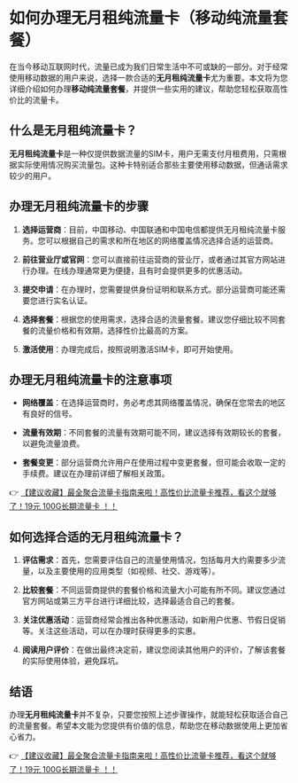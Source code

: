 # 如何办理无月租纯流量卡（移动纯流量套餐）

在当今移动互联网时代，流量已成为我们日常生活中不可或缺的一部分。对于经常使用移动数据的用户来说，选择一款合适的**无月租纯流量卡**尤为重要。本文将为您详细介绍如何办理**移动纯流量套餐**，并提供一些实用的建议，帮助您轻松获取高性价比的流量卡。

## 什么是无月租纯流量卡？

**无月租纯流量卡**是一种仅提供数据流量的SIM卡，用户无需支付月租费用，只需根据实际使用情况购买流量包。这种卡特别适合那些主要使用移动数据，但通话需求较少的用户。

## 办理无月租纯流量卡的步骤

1. **选择运营商**：目前，中国移动、中国联通和中国电信都提供无月租纯流量卡服务。您可以根据自己的需求和所在地区的网络覆盖情况选择合适的运营商。

2. **前往营业厅或官网**：您可以直接前往运营商的营业厅，或者通过其官方网站进行办理。在线办理通常更为便捷，且有时会提供更多的优惠活动。

3. **提交申请**：在办理时，您需要提供身份证明和联系方式。部分运营商可能还需要您进行实名认证。

4. **选择套餐**：根据您的使用需求，选择合适的流量套餐。建议您仔细比较不同套餐的流量价格和有效期，选择性价比最高的方案。

5. **激活使用**：办理完成后，按照说明激活SIM卡，即可开始使用。

## 办理无月租纯流量卡的注意事项

- **网络覆盖**：在选择运营商时，务必考虑其网络覆盖情况，确保在您常去的地区有良好的信号。

- **流量有效期**：不同套餐的流量有效期可能不同，建议选择有效期较长的套餐，以避免流量浪费。

- **套餐变更**：部分运营商允许用户在使用过程中变更套餐，但可能会收取一定的手续费。建议在办理前详细了解相关政策。

👉 [【建议收藏】最全聚合流量卡指南来啦！高性价比流量卡推荐，看这个就够了！19元 100G长期流量卡 ！！](https://bit.ly/Liuliangka)

## 如何选择合适的无月租纯流量卡？

1. **评估需求**：首先，您需要评估自己的流量使用情况，包括每月大约需要多少流量，以及主要使用的应用类型（如视频、社交、游戏等）。

2. **比较套餐**：不同运营商提供的套餐价格和流量大小可能有所不同。建议您通过官方网站或第三方平台进行详细比较，选择最适合自己的套餐。

3. **关注优惠活动**：运营商经常会推出各种优惠活动，如新用户优惠、节假日促销等。关注这些活动，可以在办理时获得更多的实惠。

4. **阅读用户评价**：在做出最终决定前，建议您阅读其他用户的评价，了解该套餐的实际使用体验，避免踩坑。

## 结语

办理**无月租纯流量卡**并不复杂，只要您按照上述步骤操作，就能轻松获取适合自己的流量套餐。希望本文能为您提供有价值的信息，帮助您在移动数据使用上更加省心省力。

👉 [【建议收藏】最全聚合流量卡指南来啦！高性价比流量卡推荐，看这个就够了！19元 100G长期流量卡 ！！](https://bit.ly/Liuliangka)